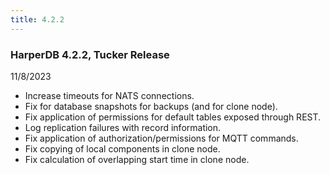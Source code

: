 ```yaml
---
title: 4.2.2
---
```


### HarperDB 4.2.2, Tucker Release

11/8/2023

- Increase timeouts for NATS connections.
- Fix for database snapshots for backups (and for clone node).
- Fix application of permissions for default tables exposed through REST.
- Log replication failures with record information.
- Fix application of authorization/permissions for MQTT commands.
- Fix copying of local components in clone node.
- Fix calculation of overlapping start time in clone node.
